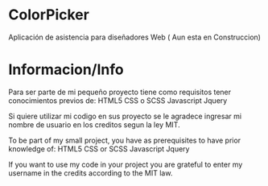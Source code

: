 # ColorPicker
Aplicación de  asistencia para diseñadores Web ( Aun esta en Construccion)
# Informacion/Info

Para ser parte de mi pequeño proyecto tiene como requisitos tener conocimientos previos de: 
HTML5
CSS o SCSS
Javascript
Jquery

Si quiere utilizar mi codigo en sus proyecto se le agradece ingresar mi nombre de usuario en los creditos segun la ley MIT.

To be part of my small project, you have as prerequisites to have prior knowledge of:
HTML5
CSS or SCSS
Javascript
Jquery

If you want to use my code in your project you are grateful to enter my username in the credits according to the MIT law.

